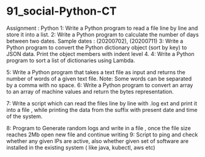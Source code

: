 # 91_social-Python-CT
Assignment : Python
1:
Write a Python program to read a file line by line and store it into a list.
2: 
Write a Python program to calculate the number of days between two dates.
 Sample dates : (20200702), (20200711)
3: 
Write a Python program to convert the Python dictionary object (sort by key) to
JSON data. Print the object members with indent level 4.
4:
Write a Python program to sort a list of dictionaries using Lambda.

5:
Write a Python program that takes a text file as input and returns the number of
words of a given text file.
Note: Some words can be separated by a comma with no space.
6:
Write a Python program to convert an array to an array of machine values and
return the bytes representation.

7:
Write a script which can read the files line by line with .log ext and print it into a
file , while printing the data from the suffix with present date and time of the system.
 
8: 
Program to Generate random logs and write in a file , once the file size reaches 2Mb
open new file and continue writing
9: 
Script to ping and check whether any given IPs are active, also whether given set of
software are installed in the existing system ( like java, kubectl, aws etc)
